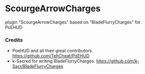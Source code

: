 # ScourgeArrowCharges
plugin "ScourgeArrowCharges" based on "BladeFlurryCharges" for PoEHUD 

### Credits
* PoeHUD and all their great contributors. https://github.com/TehCheat/PoEHUD
* k-Sacred for writing BladeFlurryCharges. https://github.com/k-Sacr/BladeFlurryCharges